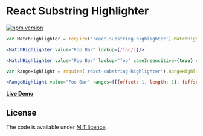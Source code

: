 # React Substring Highlighter

[![npm version](https://badge.fury.io/js/react-substring-highlighter.svg)](https://www.npmjs.com/package/react-substring-highlighter)

```jsx
var MatchHighlighter = require('react-substring-highlighter').MatchHighlighter;

<MatchHighlighter value="Foo Bar" lookup={/foo/i}/>

<MatchHighlighter value="Foo Bar" lookup="foo" caseInsensitive={true} count={1}/>

var RangeHighlight = require('react-substring-highlighter').RangeHighlight;

<RangeHighlight value="Foo Bar" ranges={[{offset: 1, length: 1}, {offset: 3, length: 1}]}/>
```

[**Live Demo**](http://smikhalevski.github.io/react-substring-highlighter/)

## License

The code is available under [MIT licence](LICENSE.txt).
